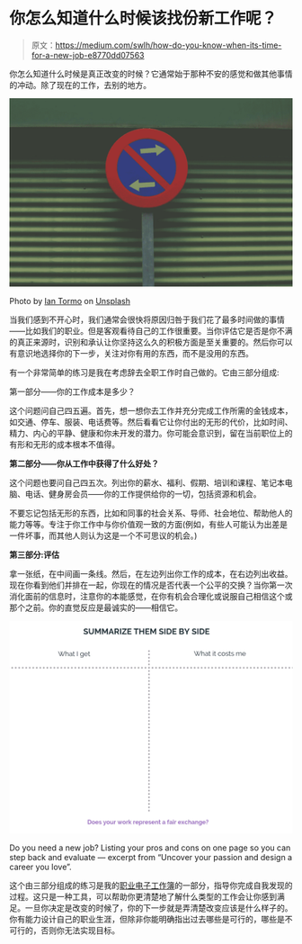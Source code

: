 # 你怎么知道什么时候该找份新工作呢？

> 原文：<https://medium.com/swlh/how-do-you-know-when-its-time-for-a-new-job-e8770dd07563>

你怎么知道什么时候是真正改变的时候？它通常始于那种不安的感觉和做其他事情的冲动。除了现在的工作，去别的地方。

![](img/a7b2146f9f2c81a300d16584516455ee.png)

Photo by [Ian Tormo](https://unsplash.com/photos/YEWvMidcKkg?utm_source=unsplash&utm_medium=referral&utm_content=creditCopyText) on [Unsplash](https://unsplash.com/search/photos/sign-arrow?utm_source=unsplash&utm_medium=referral&utm_content=creditCopyText)

当我们感到不开心时，我们通常会很快将原因归咎于我们花了最多时间做的事情——比如我们的职业。但是客观看待自己的工作很重要。当你评估它是否是你不满的真正来源时，识别和承认让你坚持这么久的积极方面是至关重要的。然后你可以有意识地选择你的下一步，关注对你有用的东西，而不是没用的东西。

有一个非常简单的练习是我在考虑辞去全职工作时自己做的。它由三部分组成:

第一部分——你的工作成本是多少？

这个问题问自己四五遍。首先，想一想你去工作并充分完成工作所需的金钱成本，如交通、停车、服装、电话费等。然后看看它让你付出的无形的代价，比如时间、精力、内心的平静、健康和你未开发的潜力。你可能会意识到，留在当前职位上的有形和无形的成本根本不值得。

**第二部分——你从工作中获得了什么好处？**

这个问题也要问自己四五次。列出你的薪水、福利、假期、培训和课程、笔记本电脑、电话、健身房会员——你的工作提供给你的一切，包括资源和机会。

不要忘记包括无形的东西，比如和同事的社会关系、导师、社会地位、帮助他人的能力等等。专注于你工作中与你价值观一致的方面(例如，有些人可能认为出差是一件坏事，而其他人则认为这是一个不可思议的机会。)

**第三部分:评估**

拿一张纸，在中间画一条线。然后，在左边列出你工作的成本，在右边列出收益。现在你看到他们并排在一起，你现在的情况是否代表一个公平的交换？当你第一次消化面前的信息时，注意你的本能感觉，在你有机会合理化或说服自己相信这个或那个之前。你的直觉反应是最诚实的——相信它。

![](img/5986dc5e57ccbb698c08fa561656218d.png)

Do you need a new job? Listing your pros and cons on one page so you can step back and evaluate — excerpt from “Uncover your passion and design a career you love”.

这个由三部分组成的练习是我的[职业电子工作簿](https://www.hellonomad.info/uncover-your-passion-workbook)的一部分，指导你完成自我发现的过程。这只是一种工具，可以帮助你更清楚地了解什么类型的工作会让你感到满足。一旦你决定是改变的时候了，你的下一步就是弄清楚改变应该是什么样子的。你有能力设计自己的职业生涯，但除非你能明确指出过去哪些是可行的，哪些是不可行的，否则你无法实现目标。